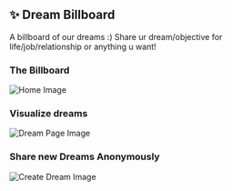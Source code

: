## ✨ Dream Billboard
A billboard of our dreams :)
Share ur dream/objective for life/job/relationship or anything u want!

### The Billboard
![Home Image](https://cdn.discordapp.com/attachments/879452361364504586/954905048259911720/unknown.png)

### Visualize dreams
![Dream Page Image](https://media.discordapp.net/attachments/879452361364504586/954905236017922068/unknown.png?width=1154&height=422)

### Share new Dreams Anonymously
![Create Dream Image](https://media.discordapp.net/attachments/879452361364504586/954905308717809724/unknown.png?width=1154&height=533)
